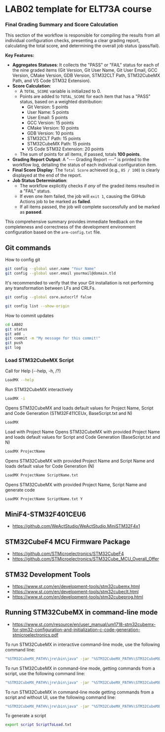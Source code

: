# LAB02 template for ELT73A course 

### Final Grading Summary and Score Calculation

This section of the workflow is responsible for compiling the results from all individual configuration checks, presenting a clear grading report, calculating the total score, and determining the overall job status (pass/fail).

**Key Features:**

* **Aggregates Statuses**: It collects the "PASS" or "FAIL" status for each of the nine graded items (Git Version, Git User Name, Git User Email, GCC Version, CMake Version, GDB Version, STM32CLT Path, STM32CubeMX Path, and VS Code STM32 Extension).
* **Score Calculation**:
    * A `TOTAL_SCORE` variable is initialized to 0.
    * Points are added to `TOTAL_SCORE` for each item that has a "PASS" status, based on a weighted distribution:
        * Git Version: 5 points
        * User Name: 5 points
        * User Email: 5 points
        * GCC Version: 15 points
        * CMake Version: 10 points
        * GDB Version: 10 points
        * STM32CLT Path: 15 points
        * STM32CubeMX Path: 15 points
        * VS Code STM32 Extension: 20 points
    * The sum of points for all items, if passed, totals **100 points**.
* **Grading Report Output**: A "--- Grading Report ---" is printed to the workflow log, detailing the status of each individual configuration item.
* **Final Score Display**: The `Total Score` achieved (e.g., `85 / 100`) is clearly displayed at the end of the report.
* **Job Status Determination**:
    * The workflow explicitly checks if *any* of the graded items resulted in a "FAIL" status.
    * If even one item failed, the job will `exit 1`, causing the GitHub Actions job to be marked as **failed**.
    * If all items passed, the job will complete successfully and be marked as **passed**.

This comprehensive summary provides immediate feedback on the completeness and correctness of the development environment configuration based on the `arm-config.txt` file.

## Git commands
How to config git
```bash
git config --global user.name "Your Name"
git config --global user.email yourmail@domain.tld
```
It's recommended to verify that the your Git installation is not performing any transformation between LFs and CRLFs. 

```bash
git config --global core.autocrlf false
```
```bash
git config list --show-origin
```
How to commit updates
```bash
cd LAB02
git status
git add .
git commit -m "My message for this commit!"
git push
git log
```


### Load STM32CubeMX Script

Call for Help (--help, -h, /?)
```bash
LoadMX --help
```
Run STM32CubeMX interactively
```bash
LoadMX -i
```
Opens STM32CubeMX and loads default values for Project Name, Script and Code Generation (STM32F411CEUx, BaseScript.txt and N)
```bash
LoadMX
```
Load with Project Name
Opens STM32CubeMX with provided Project Name and loads default values for Script and Code Generation (BaseScript.txt and N)
```bash
LoadMX ProjectName
```
Opens STM32CubeMX with provided Project Name and Script Name and loads default value for Code Generation (N)
```bash
LoadMX ProjectName ScriptName.txt
```
Opens STM32CubeMX with provided Project Name, Script Name and generate code
```bash
LoadMX ProjectName ScriptName.txt Y
```

## MiniF4-STM32F401CEU6
- https://github.com/WeActStudio/WeActStudio.MiniSTM32F4x1
  
## STM32CubeF4 MCU Firmware Package
- https://github.com/STMicroelectronics/STM32CubeF4
- https://github.com/STMicroelectronics/STM32Cube_MCU_Overall_Offer

## STM32 Development Tools
- https://www.st.com/en/development-tools/stm32cubemx.html
- https://www.st.com/en/development-tools/stm32cubeclt.html
- https://www.st.com/en/development-tools/stm32cubeprog.html

## Running STM32CubeMX in command-line mode
- https://www.st.com/resource/en/user_manual/um1718-stm32cubemx-for-stm32-configuration-and-initialization-c-code-generation-stmicroelectronics.pdf

To run STM32CubeMX in interactive command-line mode, use the following command line:
```bash
"%STM32CubeMX_PATH%\jre\bin\java" -jar "%STM32CubeMX_PATH%\STM32CubeMX.exe" -i
```

To run STM32CubeMX in command-line mode, getting commands from a script, use the following command line:
```bash
"%STM32CubeMX_PATH%\jre\bin\java" -jar "%STM32CubeMX_PATH%\STM32CubeMX.exe" -s ScriptToLoad.txt
```

To run STM32CubeMX in command-line mode getting commands from a script and without UI, use the following command line:
```bash
"%STM32CubeMX_PATH%\jre\bin\java" -jar "%STM32CubeMX_PATH%\STM32CubeMX.exe" -q ScriptToLoad.txt
```

To generate a script
```bash
export script ScriptToLoad.txt
```